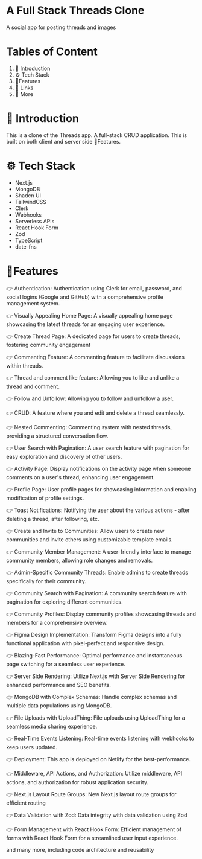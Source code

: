 
# A Full Stack Threads Clone

A social app for posting threads and images

# Tables of Content

1. 🤖 Introduction
2. ⚙️ Tech Stack
3. 🔋Features
4. 🔗 Links
5. 🚀 More


# 🤖 Introduction

This is a clone of the Threads app. A full-stack CRUD application. This is built on both client and server side 🔋Features.

# ⚙️ Tech Stack

 - Next.js
 - MongoDB
 - Shadcn UI
 - TailwindCSS
 - Clerk
 - Webhooks
 - Serverless APIs
 - React Hook Form
 - Zod
 - TypeScript
 - date-fns

# 🔋Features

👉 Authentication: Authentication using Clerk for email, password, and social logins (Google and GitHub) with a comprehensive profile management system.

👉 Visually Appealing Home Page: A visually appealing home page showcasing the latest threads for an engaging user experience.

👉 Create Thread Page: A dedicated page for users to create threads, fostering community engagement

👉 Commenting Feature: A commenting feature to facilitate discussions within threads.

👉 Thread and comment like feature: Allowing you to like and unlike a thread and comment.

👉 Follow and Unfollow: Allowing you to follow and unfollow a user.

👉 CRUD: A feature where you and edit and delete a thread seamlessly.

👉 Nested Commenting: Commenting system with nested threads, providing a structured conversation flow.

👉 User Search with Pagination: A user search feature with pagination for easy exploration and discovery of other users.

👉 Activity Page: Display notifications on the activity page when someone comments on a user's thread, enhancing user engagement.

👉 Profile Page: User profile pages for showcasing information and enabling modification of profile settings.

👉 Toast Notifications: Notifying the user about the various actions - after deleting a thread, after following, etc.

👉 Create and Invite to Communities: Allow users to create new communities and invite others using customizable template emails.

👉 Community Member Management: A user-friendly interface to manage community members, allowing role changes and removals.

👉 Admin-Specific Community Threads: Enable admins to create threads specifically for their community.

👉 Community Search with Pagination: A community search feature with pagination for exploring different communities.

👉 Community Profiles: Display community profiles showcasing threads and members for a comprehensive overview.

👉 Figma Design Implementation: Transform Figma designs into a fully functional application with pixel-perfect and responsive design.

👉 Blazing-Fast Performance: Optimal performance and instantaneous page switching for a seamless user experience.

👉 Server Side Rendering: Utilize Next.js with Server Side Rendering for enhanced performance and SEO benefits.

👉 MongoDB with Complex Schemas: Handle complex schemas and multiple data populations using MongoDB.

👉 File Uploads with UploadThing: File uploads using UploadThing for a seamless media sharing experience.

👉 Real-Time Events Listening: Real-time events listening with webhooks to keep users updated.

👉 Deployment: This app is deployed on Netlify for the best-performance.

👉 Middleware, API Actions, and Authorization: Utilize middleware, API actions, and authorization for robust application security.

👉 Next.js Layout Route Groups: New Next.js layout route groups for efficient routing

👉 Data Validation with Zod: Data integrity with data validation using Zod

👉 Form Management with React Hook Form: Efficient management of forms with React Hook Form for a streamlined user input experience.

and many more, including code architecture and reusability